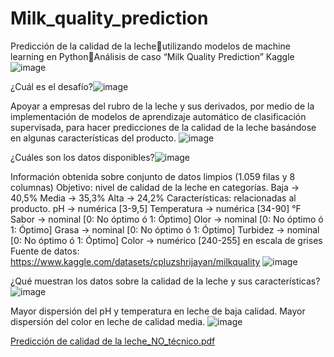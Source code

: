 # Milk_quality_prediction

Predicción de la calidad de la lecheutilizando modelos de machine learning en PythonAnálisis de caso “Milk Quality Prediction” Kaggle![image](https://user-images.githubusercontent.com/106708017/194419843-4fb3cde0-ef15-445d-9bd7-00bc94a48fb8.png)

¿Cuál es el desafío?![image](https://user-images.githubusercontent.com/106708017/194419867-9e474c78-b981-47a6-9eeb-9aefa7cea870.png)

Apoyar a empresas del rubro de la leche y sus derivados, por medio de la implementación de modelos de aprendizaje automático de clasificación supervisada, para hacer predicciones de la calidad de la leche basándose en algunas características del producto.
![image](https://user-images.githubusercontent.com/106708017/194419892-244d7ccd-4688-4aee-904c-d080b85b3700.png)


¿Cuáles son los datos disponibles?![image](https://user-images.githubusercontent.com/106708017/194419920-8258822c-844d-4f4d-ae24-f45997de347a.png)

Información obtenida sobre conjunto de datos limpios (1.059 filas y 8 columnas)
Objetivo: nivel de calidad de la leche en categorías.
Baja →  40,5%
Media →  35,3%
Alta → 24,2%
Características: relacionadas al producto.
pH → numérica [3-9,5]
Temperatura → numérica [34-90] °F
Sabor → nominal [0: No óptimo ó 1: Óptimo]
Olor →  nominal [0: No óptimo ó 1: Óptimo]
Grasa →  nominal [0: No óptimo ó 1: Óptimo]
Turbidez →  nominal [0: No óptimo ó 1: Óptimo]
Color → numérico [240-255] en escala de grises
Fuente de datos: https://www.kaggle.com/datasets/cpluzshrijayan/milkquality 
![image](https://user-images.githubusercontent.com/106708017/194419936-78392c05-657c-465e-ad9b-1e4aaad62519.png)


¿Qué muestran los datos sobre la calidad de la leche y sus características?![image](https://user-images.githubusercontent.com/106708017/194419966-cbc88f34-b69d-48ec-95d6-63c933fe68db.png)

Mayor dispersión del pH y temperatura en leche de baja calidad.
Mayor dispersión del color en leche de calidad media.
![image](https://user-images.githubusercontent.com/106708017/194420008-7167a4a0-e72e-47de-bf8e-53e9f760965f.png)









[Predicción de calidad de la leche_NO_técnico.pdf](https://github.com/pzuniga/Milk_quality_prediction/files/9728665/Prediccion.de.calidad.de.la.leche_NO_tecnico.pdf)












